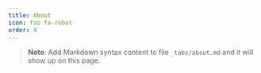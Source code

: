 ```yaml
---
title: About
icon: fas fa-robot
order: 4
---
```



> **Note**: Add Markdown syntax content to file `_tabs/about.md` and it will show up on this page.
